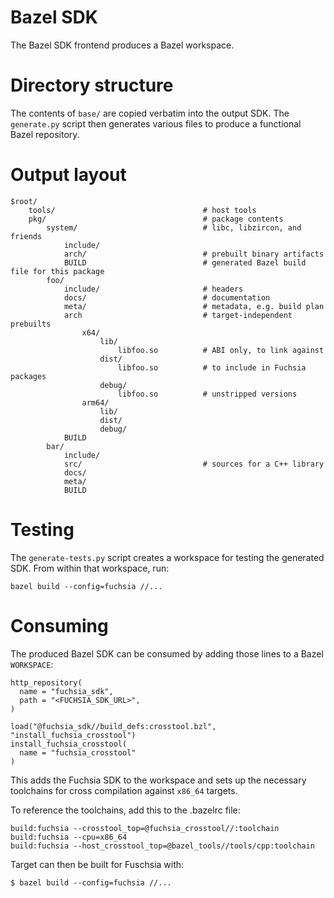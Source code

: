 Bazel SDK
=========

The Bazel SDK frontend produces a Bazel workspace.

# Directory structure

The contents of `base/` are copied verbatim into the output SDK. The
`generate.py` script then generates various files to produce a functional Bazel
repository.

# Output layout

```
$root/
    tools/                                 # host tools
    pkg/                                   # package contents
        system/                            # libc, libzircon, and friends
            include/
            arch/                          # prebuilt binary artifacts
            BUILD                          # generated Bazel build file for this package
        foo/
            include/                       # headers
            docs/                          # documentation
            meta/                          # metadata, e.g. build plan
            arch                           # target-independent prebuilts
                x64/
                    lib/
                        libfoo.so          # ABI only, to link against
                    dist/
                        libfoo.so          # to include in Fuchsia packages
                    debug/
                        libfoo.so          # unstripped versions
                arm64/
                    lib/
                    dist/
                    debug/
            BUILD
        bar/
            include/
            src/                           # sources for a C++ library
            docs/
            meta/
            BUILD
```

# Testing

The `generate-tests.py` script creates a workspace for testing the generated
SDK. From within that workspace, run:
```
bazel build --config=fuchsia //...
```

# Consuming

The produced Bazel SDK can be consumed by adding those lines to a Bazel
`WORKSPACE`:

```
http_repository(
  name = "fuchsia_sdk",
  path = "<FUCHSIA_SDK_URL>",
)

load("@fuchsia_sdk//build_defs:crosstool.bzl", "install_fuchsia_crosstool")
install_fuchsia_crosstool(
  name = "fuchsia_crosstool"
)
```

This adds the Fuchsia SDK to the workspace and sets up the necessary toolchains
for cross compilation against `x86_64` targets.

To reference the toolchains, add this to the .bazelrc file:

```
build:fuchsia --crosstool_top=@fuchsia_crosstool//:toolchain
build:fuchsia --cpu=x86_64
build:fuchsia --host_crosstool_top=@bazel_tools//tools/cpp:toolchain
```

Target can then be built for Fuschsia with:

```
$ bazel build --config=fuchsia //...
```
